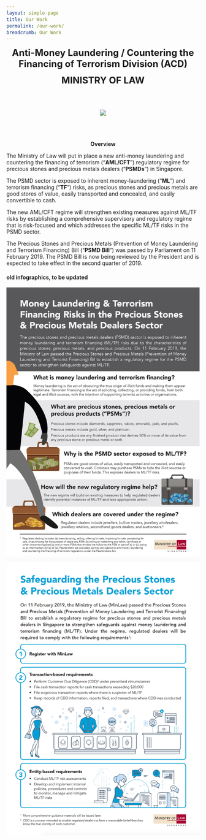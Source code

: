 ```yaml
---
layout: simple-page
title: Our Work
permalink: /our-work/
breadcrumb: Our Work
---
```

<p align="center"><font size="+2"><b>Anti-Money Laundering / Countering the Financing of Terrorism Division (ACD)</b></font></p>
<p align="center"><font size="+2"><b>MINISTRY OF LAW</b></font></p>
<br><br>
<p align="center"><img src="https://raw.githubusercontent.com/isomerpages/mlaw-acd/master/images/acdbanner.png"></p>
<br><br>
<p align="center">
  
<p align="center"><b>Overview</b></p>

The Ministry of Law will put in place a new anti-money laundering and countering the financing of terrorism (“**AML/CFT**”) regulatory regime for precious stones and precious metals dealers (“**PSMDs**”) in Singapore. 

The PSMD sector is exposed to inherent money-laundering (“**ML**”) and terrorism financing (“**TF**”) risks, as precious stones and precious metals are good stores of value, easily transported and concealed, and easily convertible to cash. 

The new AML/CFT regime will strengthen existing measures against ML/TF risks by establishing a comprehensive supervisory and regulatory regime that is risk-focused and which addresses the specific ML/TF risks in the PSMD sector. 

The Precious Stones and Precious Metals (Prevention of Money Laundering and Terrorism Financing) Bill (“**PSMD Bill**”) was passed by Parliament on 11 February 2019. The PSMD Bill is now being reviewed by the President and is expected to take effect in the second quarter of 2019.

#### **old infographics, to be updated**
![ML/TF Risks](/images/MoneyLaundering%26TerrorismFinancingRisks.jpg) ![Safeguarding](/images/SafeguardingPSMDsector.jpg)


